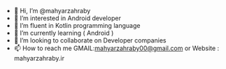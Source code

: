 - 👋 Hi, I’m @mahyarzahraby
- 👀 I’m interested in Android developer
- 👀 I’m fluent in Kotlin programming language
- 🌱 I’m currently learning  ( Android ) 
- 💞️ I’m looking to collaborate on Developer companies
- 📫 How to reach me GMAIL:mahyarzahraby00@gmail.com or Website : mahyarzahraby.ir

<!---
mahyarzahraby/mahyarzahraby is a ✨ special ✨ repository because its `README.md` (this file) appears on your GitHub profile.
You can click the Preview link to take a look at your changes.
--->
